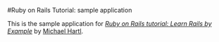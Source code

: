 #Ruby on Rails Tutorial: sample application

This is the sample application for
[*Ruby on Rails tutorial: Learn Rails by Example*](http://railstutorial.org)
by [Michael Hartl](http://michaelhartl.com/).